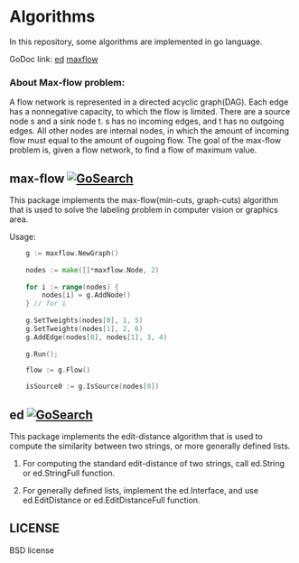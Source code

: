 Algorithms
==========

In this repository, some algorithms are implemented in go language.

GoDoc link: [ed](http://godoc.org/github.com/daviddengcn/go-algs/ed) [maxflow](http://godoc.org/github.com/daviddengcn/go-algs/maxflow)

### About Max-flow problem:
A flow network is represented in a directed acyclic graph(DAG). Each edge has a nonnegative capacity, to which the flow is limited. There are a source node s and a sink node t. s has no incoming edges, and t has no outgoing edges. All other nodes are internal nodes, in which the amount of incoming flow must equal to the amount of ougoing flow. The goal of the max-flow problem is, given a flow network, to find a flow of maximum value.

max-flow [![GoSearch](http://go-search.org/badge?id=github.com%2Fdaviddengcn%2Fgo-algs%2Fmaxflow)](http://go-search.org/view?id=github.com%2Fdaviddengcn%2Fgo-algs%2Fmaxflow)
-------

This package implements the max-flow(min-cuts, graph-cuts) algorithm that is used to solve the labeling problem in computer vision or graphics area.

Usage:
```go
    g := maxflow.NewGraph()
    
    nodes := make([]*maxflow.Node, 2)
    
    for i := range(nodes) {
        nodes[i] = g.AddNode()
    } // for i
    
    g.SetTweights(nodes[0], 1, 5)
    g.SetTweights(nodes[1], 2, 6)
    g.AddEdge(nodes[0], nodes[1], 3, 4)
    
    g.Run();

    flow := g.Flow()

    isSource0 := g.IsSource(nodes[0])
```

ed [![GoSearch](http://go-search.org/badge?id=github.com%2Fdaviddengcn%2Fgo-algs%2Fed)](http://go-search.org/view?id=github.com%2Fdaviddengcn%2Fgo-algs%2Fed)
--------

This package implements the edit-distance algorithm that is used to compute the similarity between two strings, or more generally defined lists.

1. For computing the standard edit-distance of two strings, call ed.String or ed.StringFull function.

1. For generally defined lists, implement the ed.Interface, and use ed.EditDistance or ed.EditDistanceFull function.


LICENSE
-------
BSD license
